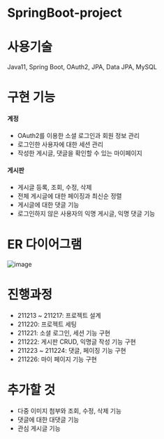 # SpringBoot-project

# 사용기술
Java11, Spring Boot, OAuth2, JPA, Data JPA, MySQL

# 구현 기능
#### 계정
- OAuth2를 이용한 소셜 로그인과 회원 정보 관리
- 로그인한 사용자에 대한 세션 관리
- 작성한 게시글, 댓글을 확인할 수 있는 마이페이지

#### 게시판
- 게시글 등록, 조회, 수정, 삭제
- 전체 게시글에 대한 페이징과 최신순 정렬
- 게시글에 대한 댓글 기능
- 로그인하지 않은 사용자의 익명 게시글, 익명 댓글 기능

# ER 다이어그램
![image](https://user-images.githubusercontent.com/60869749/147410495-b95049d3-1f16-426f-9fa9-3d3e09cd9f9b.png)


# 진행과정
- 211213 ~ 211217: 프로젝트 설계
- 211220: 프로젝트 세팅
- 211221: 소셜 로그인, 세션 기능 구현
- 211222: 게시판 CRUD, 익명글 작성 기능 구현
- 211223 ~ 211224: 댓글, 페이징 기능 구현
- 211226: 마이 페이지 기능 구현

# 추가할 것
- 다중 이미지 첨부와 조회, 수정, 삭제 기능
- 댓글에 대한 대댓글 기능
- 관심 게시글 기능
